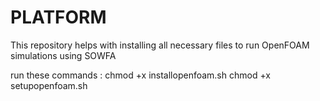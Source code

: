 # PLATFORM

This repository helps with installing all necessary files to run OpenFOAM simulations using SOWFA



run these commands : 
chmod +x installopenfoam.sh 
chmod +x setupopenfoam.sh


